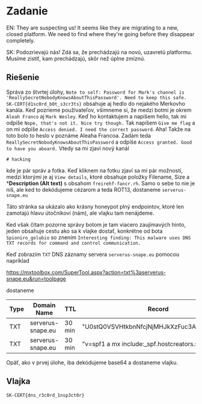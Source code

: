# Zadanie

EN: They are suspecting us! It seems like they are migrating to a new, closed platform. We need to find where they're going before they disappear completely.

SK: Podozrievajú nás! Zdá sa, že prechádzajú na novú, uzavretú platformu. Musíme zistiť, kam prechádzajú, skôr než úplne zmiznú.

## Riešenie

Správa zo štvrtej úlohy, `Note to self: Password for Mark's channel is 'ReallySecretNobodyKnowsAboutThisPassword'. Need to keep this safe. SK-CERT{d1sc0rd_b0t_s3cr3ts}` obsahuje aj hedlo do nejakého Merkovho kanála. Keď pozrieme  používateľov, všimneme si, že medzi botmi je okrem `Aleah Franco` aj `Mark Wesley`. Keď ho kontaktujem a napíšem hello, tak mi odpíše `Nope, that's not it. Nice try though.` Tak napíšem `Give me flag` a on mi odpíše `Access denied. I need the correct password`. Aha! Takže na toto bolo to heslo v poznáme Aleaha Francoa. Zadám teda `ReallySecretNobodyKnowsAboutThisPassword` a odpíše `Access granted. Good to have you aboard.` Vtedy sa mi zjaví nový kanál

`# hacking`

kde je pár správ a fotka. Keď kliknem na fotku zjaví sa mi pár možností, medzi ktorými je aj `View details`, ktoré obsahuje položky Filename, Size a ***Description (Alt text)** s obsahom `freirehf-fancr.rh`. Samo o sebe to nie je niš, ale ked to dekódujeme cézarom a teda ROT13, dostaneme `serverus-snape.eu`

Táto stránka sa ukázalo ako krásny honeypot plný endpointov, ktoré len zamotajú hlavu útočnikovi (nám), ale vlajku tam nenájdeme.

Ked však čítam pozorne správy botom je tam viacero zaujímavých hinto, jeden obsahuje cestu ako sa k vlajke dostať, konkrétne od bota `Spioniro_golubio` so znením `Interesting finding: This malware uses DNS TXT records for command and control communication.`

Keď zobrazím `TXT` DNS záznamy servera `serverus-snape.eu` pomocou napríklad

https://mxtoolbox.com/SuperTool.aspx?action=txt%3aserverus-snape.eu&run=toolpage

dostaneme

| Type | Domain Name       | TTL    | Record                                          |
| ---- | ----------------- | ------ | ----------------------------------------------- |
| TXT  | serverus-snape.eu | 30 min | "U0stQ0VSVHtkbnNfcjNjMHJkXzFuc3AzY3Qwcn0="      |
| TXT  | serverus-snape.eu | 30 min | "v=spf1 a mx include:_spf.hostcreators.sk -all" |

Opäť, ako v prvej úlohe, iba dekódujeme base64 a dostaneme vlajku.

## Vlajka

```
SK-CERT{dns_r3c0rd_1nsp3ct0r}
```
